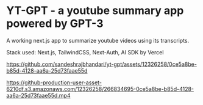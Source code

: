 # YT-GPT - a youtube summary app powered by GPT-3
A working next.js app to summarize youtube videos using its transcripts. 

Stack used: Next.js, TailwindCSS, Next-Auth, AI SDK by Vercel

https://github.com/sandeshrajbhandari/yt-gpt/assets/12326258/0ce5a8be-b85d-4128-aa6a-25d73faae55d

https://github-production-user-asset-6210df.s3.amazonaws.com/12326258/266834695-0ce5a8be-b85d-4128-aa6a-25d73faae55d.mp4

